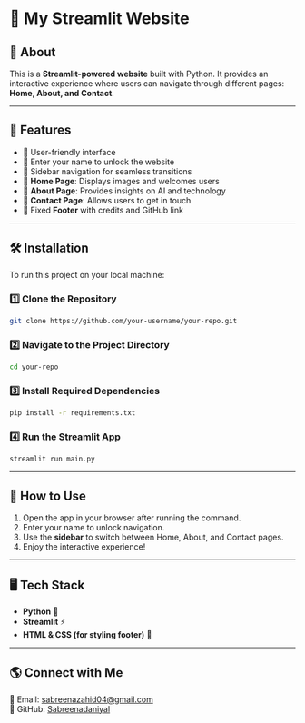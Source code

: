 # 🚀 My Streamlit Website

## 🌟 About
This is a **Streamlit-powered website** built with Python. It provides an interactive experience where users can navigate through different pages: **Home, About, and Contact**.

---

## 🎯 Features
- 🔹 User-friendly interface
- 🔹 Enter your name to unlock the website
- 🔹 Sidebar navigation for seamless transitions
- 🔹 **Home Page**: Displays images and welcomes users
- 🔹 **About Page**: Provides insights on AI and technology
- 🔹 **Contact Page**: Allows users to get in touch
- 🔹 Fixed **Footer** with credits and GitHub link

---

## 🛠️ Installation
To run this project on your local machine:

### 1️⃣ Clone the Repository
```bash
git clone https://github.com/your-username/your-repo.git
```

### 2️⃣ Navigate to the Project Directory
```bash
cd your-repo
```

### 3️⃣ Install Required Dependencies
```bash
pip install -r requirements.txt
```

### 4️⃣ Run the Streamlit App
```bash
streamlit run main.py
```

---

## 📌 How to Use
1. Open the app in your browser after running the command.
2. Enter your name to unlock navigation.
3. Use the **sidebar** to switch between Home, About, and Contact pages.
4. Enjoy the interactive experience!

---

## 🖥️ Tech Stack
- **Python** 🐍
- **Streamlit** ⚡
- **HTML & CSS (for styling footer)** 🎨

---

## 🌎 Connect with Me
📧 Email: sabreenazahid04@gmail.com  
🔗 GitHub: [Sabreenadaniyal](https://github.com/sabreenadaniyal)  

